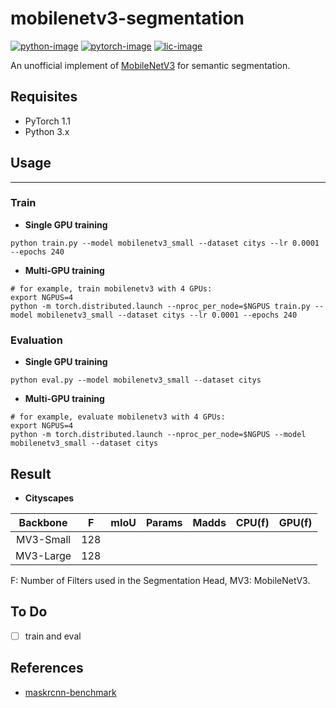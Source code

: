 # mobilenetv3-segmentation
[![python-image]][python-url]
[![pytorch-image]][pytorch-url]
[![lic-image]][lic-url]

An unofficial implement of [MobileNetV3](https://arxiv.org/abs/1905.02244) for semantic segmentation.

## Requisites
- PyTorch 1.1
- Python 3.x

## Usage
-----------------
### Train
- **Single GPU training**
```
python train.py --model mobilenetv3_small --dataset citys --lr 0.0001 --epochs 240
```
- **Multi-GPU training**
```
# for example, train mobilenetv3 with 4 GPUs:
export NGPUS=4
python -m torch.distributed.launch --nproc_per_node=$NGPUS train.py --model mobilenetv3_small --dataset citys --lr 0.0001 --epochs 240
```

### Evaluation
- **Single GPU training**
```
python eval.py --model mobilenetv3_small --dataset citys
```
- **Multi-GPU training**
```
# for example, evaluate mobilenetv3 with 4 GPUs:
export NGPUS=4
python -m torch.distributed.launch --nproc_per_node=$NGPUS --model mobilenetv3_small --dataset citys
```

## Result
- **Cityscapes**

| Backbone  |  F   | mIoU | Params | Madds | CPU(f) | GPU(f) |
| :-------: | :--: | :--: | :----: | :---: | :----: | :----: |
| MV3-Small | 128  |      |        |       |        |        |
| MV3-Large | 128  |      |        |       |        |        |

F: Number of Filters used in the Segmentation Head, MV3: MobileNetV3.

## To Do
- [ ] train and eval

## References
- [maskrcnn-benchmark](https://github.com/facebookresearch/maskrcnn-benchmark)

<!--
[![python-image]][python-url]
[![pytorch-image]][pytorch-url]
[![lic-image]][lic-url]
-->

[python-image]: https://img.shields.io/badge/Python-2.x|3.x-ff69b4.svg
[python-url]: https://www.python.org/
[pytorch-image]: https://img.shields.io/badge/PyTorch-1.0-2BAF2B.svg
[pytorch-url]: https://pytorch.org/
[lic-image]: http://dmlc.github.io/img/apache2.svg
[lic-url]: https://github.com/Tramac/mobilenetv3-segmentation/blob/master/LICENSE